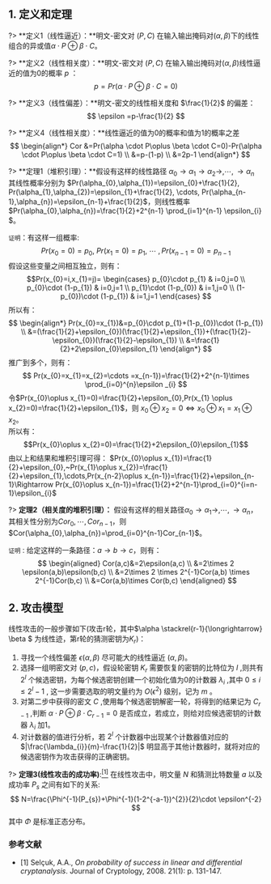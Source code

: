 ## 1. 定义和定理

?> **定义1（线性逼近）：**明文-密文对 $(P,C)$ 在输入输出掩码对$(\alpha,\beta)$下的线性组合的异或值$\alpha \cdot P\oplus \beta \cdot C$。

?> **定义2（线性相关度）：**明文-密文对 $(P,C)$ 在输入输出掩码对$(\alpha,\beta)$线性逼近的值为0的概率 $p$ ：
$$
p=Pr(\alpha \cdot P\oplus \beta \cdot C=0)
$$

?> **定义3（线性偏差）：**明文-密文的线性相关度和 $\frac{1}{2}$ 的偏差：
$$
\epsilon =p-\frac{1}{2}
$$

?> **定义4（线性相关度）：**线性逼近的值为0的概率和值为1的概率之差
$$
\begin{align*}
Cor &=Pr(\alpha \cdot P\oplus \beta \cdot C=0)-Pr(\alpha \cdot P\oplus \beta \cdot C=1) \\
&=p-(1-p) \\
&=2p-1
\end{align*}
$$

?> **定理1（堆积引理）：**假设有这样的线性路径 $\alpha_{0} \rightarrow \alpha_{1} \rightarrow \alpha_{2}\rightarrow,\cdots,\rightarrow \alpha_{n}$ 其线性概率分别为 $Pr(\alpha_{0},\alpha_{1})=\epsilon_{0}+\frac{1}{2}, Pr(\alpha_{1},\alpha_{2})=\epsilon_{1}+\frac{1}{2}, \cdots, Pr(\alpha_{n-1},\alpha_{n})=\epsilon_{n-1}+\frac{1}{2}$，则线性概率 $Pr(\alpha_{0},\alpha_{n})=\frac{1}{2}+2^{n-1} \prod_{i=1}^{n-1} \epsilon_{i} $。

`证明`：有这样一组概率:
$$Pr(x_{0}=0)=p_{0},~Pr(x_{1}=0)=p_{1},~\cdots~,Pr(x_{n-1}=0)=p_{n-1}$$
假设这些变量之间相互独立，则有：
$$Pr(x_{0}=i,x_{1}=j)=
\begin{cases}
p_{0}\cdot p_{1} & i=0,j=0 \\
p_{0}\cdot (1-p_{1}) & i=0,j=1 \\
p_{1}\cdot (1-p_{0}) & i=1,j=0 \\
(1-p_{0})\cdot (1-p_{1}) & i=1,j=1 
\end{cases}
$$
所以有：
$$
\begin{align*}
    Pr(x_{0}=x_{1})&=p_{0}\cdot p_{1}+(1-p_{0})\cdot (1-p_{1}) \\
    &=(\frac{1}{2}+\epsilon_{0})(\frac{1}{2}+\epsilon_{1})+(\frac{1}{2}-\epsilon_{0})(\frac{1}{2}-\epsilon_{1}) \\
    &=\frac{1}{2}+2\epsilon_{0}\epsilon_{1}
\end{align*}
$$
推广到多个，则有：
$$
Pr(x_{0}=x_{1}=x_{2}=\cdots =x_{n-1})=\frac{1}{2}+2^{n-1}\times \prod_{i=0}^{n}\epsilon _{i} 
$$
令$Pr(x_{0}\oplus x_{1}=0)=\frac{1}{2}+\epsilon_{0},Pr(x_{1} \oplus x_{2}=0)=\frac{1}{2}+\epsilon_{1}$，则 $x_{0}\oplus x_{2}=0 \Leftrightarrow x_{0}\oplus x_{1}=x_{1}\oplus x_{2}$。  
所以有：
$$Pr(x_{0}\oplus x_{2}=0)=\frac{1}{2}+2\epsilon_{0}\epsilon_{1}$$
由以上和结果和堆积引理可得：
$Pr(x_{0}\oplus x_{1})=\frac{1}{2}+\epsilon_{0},~Pr(x_{1}\oplus x_{2})=\frac{1}{2}+\epsilon_{1},\cdots,Pr(x_{n-2}\oplus x_{n-1})=\frac{1}{2}+\epsilon_{n-1}\Rightarrow Pr(x_{0}\oplus x_{n-1})=\frac{1}{2}+2^{n-1}\prod_{i=0}^{i=n-1}\epsilon_{i}$

?> **定理2（相关度的堆积引理）：** 假设有这样的相关路径$\alpha_{0}\rightarrow \alpha_{1} \rightarrow ,\cdots, \rightarrow \alpha_{n}$，其相关性分别为$Cor_{0},\cdots,Cor_{n-1}$，则$Cor(\alpha_{0},\alpha_{n})=\prod_{i=0}^{n-1}Cor_{n-1}$。

`证明：`给定这样的一条路径：$a\rightarrow b\rightarrow c$，则有：
$$
\begin{aligned}
    Cor(a,c)&=2\epsilon(a,c)    \\
    &=2\times 2 \epsilon(a,b)\epsilon(b,c) \\
    &=2\times 2 \times 2^{-1}Cor(a,b) \times 2^{-1}Cor(b,c) \\
    &=Cor(a,b)\times Cor(b,c)
\end{aligned}
$$

## 2. 攻击模型
线性攻击的一般步骤如下(攻击r轮，其中$\alpha \stackrel{r-1}{\longrightarrow} \beta $ 为线性迹，第r轮的猜测密钥为$K_{r}$)：  
1. 寻找一个线性偏差 $\epsilon(\alpha,\beta)$ 尽可能大的线性逼近 $(\alpha,\beta)$。  
2. 选择一组明密文对 $(p,c)$，假设轮密钥 $K_{r}$ 需要恢复的密钥的比特位为 $l$ ,则共有 $2^{l}$ 个候选密钥，为每个候选密钥创建一个初始化值为0的计数器 $\lambda_{i}$ ,其中 $0\leq i\leq 2^{l}-1$ , 这一步需要选取的明文量约为 $O(\epsilon ^{2})$ 级别，记为 $m$ 。  
3. 对第二步中获得的密文 $C$ ,使用每个候选密钥解密一轮，将得到的结果记为 $C_{r-1}$ ,判断 $\alpha \cdot P\oplus \beta \cdot C_{r-1}=0$ 是否成立，若成立，则给对应候选密钥的计数器 $\lambda_{i}$ 加1。  
4. 对计数器的值进行分析，若 $2^{l}$ 个计数器中出现某个计数器值对应的 $|\frac{\lambda_{i}}{m}-\frac{1}{2}|$ 明显高于其他计数器时，就将对应的候选密钥作为攻击获得的正确密钥。

?> **定理3(线性攻击的成功率)**:[<sup>[1]</sup>](#RN285) 在线性攻击中，明文量 $N$ 和猜测比特数量 $a$ 以及成功率 $P_{s}$ 之间有如下的关系:
$$
N=\frac{\Phi^{-1}(P_{s})+\Phi^{-1}(1-2^{-a-1})^{2}}{2}\cdot \epsilon^{-2}
$$
其中 $\Phi$ 是标准正态分布。


### 参考文献
<div id="RN285"></div>

+ [1] Selçuk, A.A., *On probability of success in linear and differential cryptanalysis*. Journal of Cryptology, 2008. 21(1): p. 131-147.